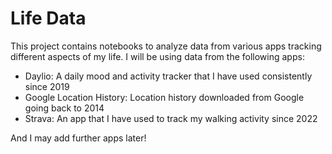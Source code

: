 # Life Data
This project contains notebooks to analyze data from various apps tracking different aspects of my life. I will be using data from the following apps:

- Daylio: A daily mood and activity tracker that I have used consistently since 2019
- Google Location History: Location history downloaded from Google going back to 2014
- Strava: An app that I have used to track my walking activity since 2022

And I may add further apps later!
